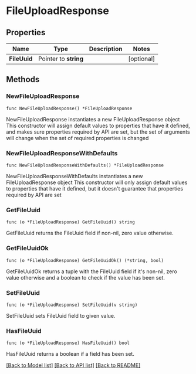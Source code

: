 # FileUploadResponse

## Properties

Name | Type | Description | Notes
------------ | ------------- | ------------- | -------------
**FileUuid** | Pointer to **string** |  | [optional] 

## Methods

### NewFileUploadResponse

`func NewFileUploadResponse() *FileUploadResponse`

NewFileUploadResponse instantiates a new FileUploadResponse object
This constructor will assign default values to properties that have it defined,
and makes sure properties required by API are set, but the set of arguments
will change when the set of required properties is changed

### NewFileUploadResponseWithDefaults

`func NewFileUploadResponseWithDefaults() *FileUploadResponse`

NewFileUploadResponseWithDefaults instantiates a new FileUploadResponse object
This constructor will only assign default values to properties that have it defined,
but it doesn't guarantee that properties required by API are set

### GetFileUuid

`func (o *FileUploadResponse) GetFileUuid() string`

GetFileUuid returns the FileUuid field if non-nil, zero value otherwise.

### GetFileUuidOk

`func (o *FileUploadResponse) GetFileUuidOk() (*string, bool)`

GetFileUuidOk returns a tuple with the FileUuid field if it's non-nil, zero value otherwise
and a boolean to check if the value has been set.

### SetFileUuid

`func (o *FileUploadResponse) SetFileUuid(v string)`

SetFileUuid sets FileUuid field to given value.

### HasFileUuid

`func (o *FileUploadResponse) HasFileUuid() bool`

HasFileUuid returns a boolean if a field has been set.


[[Back to Model list]](../README.md#documentation-for-models) [[Back to API list]](../README.md#documentation-for-api-endpoints) [[Back to README]](../README.md)


